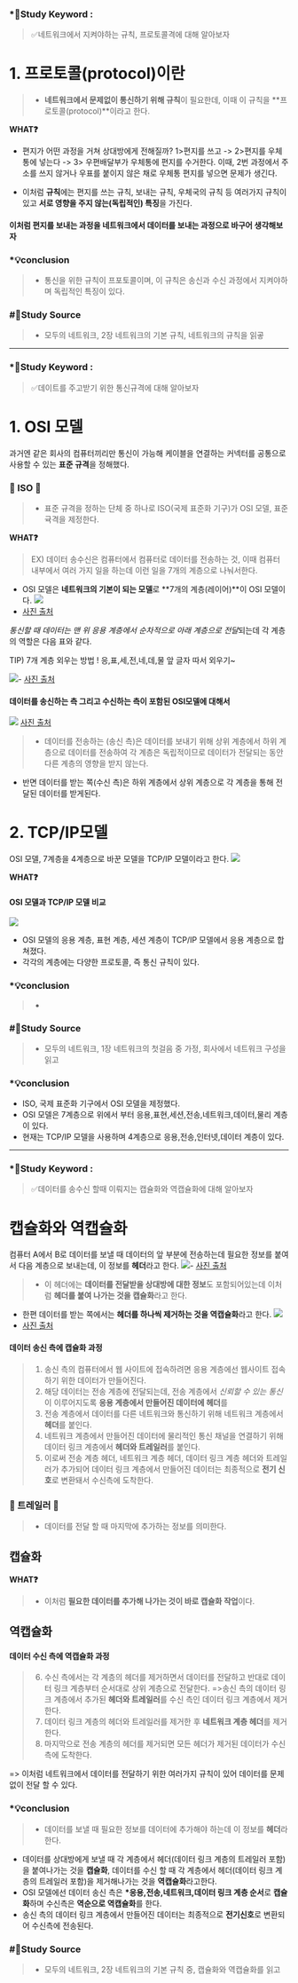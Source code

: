 ### \*🔐Study Keyword :

> ✅네트워크에서 지켜야하는 규칙, 프로토콜격에 대해 알아보자

# 1. 프로토콜(protocol)이란

> - **네트워크에서 문제없이 통신하기 위해 규칙**이 필요한데, 이때 이 규칙을 **프로토콜(protocol)**이라고 한다.

**WHAT❓**

- 편지가 어떤 과정을 거쳐 상대방에게 전해질까?
  1>편지를 쓰고 -> 2>편지를 우체통에 넣는다 -> 3> 우편배달부가 우체통에 편지를 수거한다.
  이때, 2번 과정에서 주소를 쓰지 않거나 우표를 붙이지 않은 채로 우체통 편지를 넣으면 문제가 생긴다.

- 이처럼 **규칙**에는 편지를 쓰는 규칙, 보내는 규칙, 우체국의 규칙 등 여러가지 규칙이있고 **서로 영향을 주지 않는(독립적인) 특징**을 가진다.

#### 이처럼 편지를 보내는 과정을 네트워크에서 데이터를 보내는 과정으로 바구어 생각해보자

### \*💡conclusion

> - 통신을 위한 규칙이 프포토콜이며, 이 규칙은 송신과 수신 과정에서 지켜야하며 독립적인 특징이 있다.

### #📑Study Source

> - 모두의 네트워크, 2장 네트워크의 기본 규칙, 네트워크의 규칙을 읽곻

---

### \*🔐Study Keyword :

> ✅데이트를 주고받기 위한 통신규격에 대해 알아보자

# 1. OSI 모델

과거엔 같은 회사의 컴퓨터끼리만 통신이 가능해 케이블을 연결하는 커넥터를 공통으로 사용할 수 있는 **표준 규격**을 정해했다.

### 📀 ISO 📀

> - 표준 규격을 정하는 단체 중 하나로 ISO(국제 표준화 기구)가 OSI 모델, 표준 귝격을 제정한다.

**WHAT❓**

> EX) 데이터 송수신은 컴퓨터에서 컴퓨터로 데이터를 전송하는 것, 이때 컴퓨터 내부에서 여러 가지 일을 하는데 이런 일을 7개의 계층으로 나눠서한다.

- OSI 모델은 **네트워크의 기본이 되는 모델**로 **7개의 계층(레이어)**이 OSI 모델이다.
  ![](https://images.velog.io/images/minj9_6/post/24c31201-3fea-42a7-9791-c17790a3fbf9/image.png)
- [사진 출처](https://jhpooh.tistory.com/278)

*통신할 때 데이터는 맨 위 응용 계층에서 순차적으로 아래 계층으로 전달*되는데 각 계층의 역할은 다음 표와 같다.

TIP) 7개 계층 외우는 방법 ! 응,표,세,전,네,데,물 앞 글자 따서 외우기~

![](https://images.velog.io/images/minj9_6/post/68dcb6d8-e77d-4835-974f-c239a47f2796/image.png)- [사진 출처](https://velog.io/@raejoonee/OSI-%EC%B0%B8%EC%A1%B0-%EB%AA%A8%EB%8D%B8-%EC%99%84%EC%A0%84%ED%9E%88-%ED%8C%8C%ED%97%A4%EC%B9%98%EA%B8%B0)

#### 데이터를 송신하는 측 그리고 수신하는 측이 포함된 OSI모델에 대해서

![](https://images.velog.io/images/minj9_6/post/64add765-2d20-4329-9cdd-fd16ce57c1f4/image.png)
[사진 출처](https://brunch.co.kr/@erid3232/1)

> - 데이터를 전송하는 (송신 측)은 데이터를 보내기 위해 상위 계층에서 하위 계층으로 데이터를 전송하여 각 계층은 독립적이므로 데이터가 전달되는 동안 다른 계층의 영향을 받지 않는다.

- 반면 데이터를 받는 쪽(수신 측)은 하위 계층에서 상위 계층으로 각 계층을 통해 전달된 데이터를 받게된다.

# 2. TCP/IP모델

OSI 모델, 7계층을 4계층으로 바꾼 모델을 TCP/IP 모델이라고 한다.
![](https://images.velog.io/images/minj9_6/post/9eb0dcde-6bc8-4856-9dbf-5382c635c6af/image.png)

**WHAT❓**

#### OSI 모델과 TCP/IP 모델 비교

![](https://images.velog.io/images/minj9_6/post/baec077a-e9ec-407e-aa3e-8134fcd3cea0/image.png)

- OSI 모델의 응용 계층, 표현 계층, 세션 계층이 TCP/IP 모델에서 응용 계층으로 합쳐졌다.
- 각각의 계층에는 다양한 프로토콜, 즉 통신 규칙이 있다.

### \*💡conclusion

> -

### #📑Study Source

> - 모두의 네트워크, 1장 네트워크의 첫걸음 중 가정, 회사에서 네트워크 구성을 읽고

### \*💡conclusion

>

- ISO, 국제 표준화 기구에서 OSI 모델을 제정했다.
- OSI 모델은 7계층으로 위에서 부터 응용,표현,세션,전송,네트워크,데이터,물리 계층이 있다.
- 현재는 TCP/IP 모델을 사용하며 4계층으로 응용,전송,인터넷,데이터 계층이 있다.

---

### \*🔐Study Keyword :

> ✅데이터를 송수신 할때 이뤄지는 캡슐화와 역캡슐화에 대해 알아보자

# 캡슐화와 역캡슐화

컴퓨터 A에서 B로 데이터를 보낼 때 데이터의 앞 부분에 전송하는데 필요한 정보를 붙여서 다음 계층으로 보내는데, 이 정보를 **헤더**라고 한다.
![](https://images.velog.io/images/minj9_6/post/c0220ad1-05b1-46fc-83a4-315391f5ed63/image.png)- [사진 출처](http://blog.skby.net/%EC%BA%A1%EC%8A%90%ED%99%94-encapsulation/)

> - 이 헤더에는 **데이터를 전달받을 상대방에 대한 정보**도 포함되어있는데 이처럼 **헤더를 붙여 나가는 것을 캡슐화**라고 한다.

- 한편 데이터를 받는 쪽에서는 **헤더를 하나씩 제거하는 것을 역캡슐화**라고 한다.
  ![](https://images.velog.io/images/minj9_6/post/52c33fac-0e72-41b4-ac54-cd68b4485678/image.png)
- [사진 출처](https://ychaeeun.github.io/network-encapsulation/)

#### 데이터 송신 측에 캡슐화 과정

> 1. 송신 측의 컴퓨터에서 웹 사이트에 접속하려면 응용 계층에선 웹사이트 접속하기 위한 데이터가 만들어진다.
> 2. 해당 데이터는 전송 계층에 전달되는데, 전송 계층에서 *신뢰할 수 있는 통신*이 이루어지도록 **응용 계층에서 만들어진 데이터에 헤더**를
> 3. 전송 계층에서 데이터를 다른 네트워크와 통신하기 위해 네트워크 계층에서 **헤더**를 붙인다.
> 4. 네트워크 계층에서 만들어진 데이터에 물리적인 통신 채널을 연결하기 위해 데이터 링크 계층에서 **헤더와 트레일러**를 붙인다.
> 5. 이로써 전송 계층 헤더, 네트워크 계층 헤더, 데이터 링크 계층 헤더와 트레일러가 추가되어 데이터 링크 계층에서 만들어진 데이터는 최종적으로 **전기 신호**로 변환돼서 수신측에 도착한다.

### 📀 트레일러 📀

> - 데이터를 전달 할 때 마지막에 추가하는 정보를 의미한다.

## 캡슐화

**WHAT❓**

> - 이처럼 **필요한 데이터를 추가해 나가는 것이 바로 캡슐화 작업**이다.

## 역캡슐화

#### 데이터 수신 측에 역캡슐화 과정

> 6. 수신 측에서는 각 계층의 헤더를 제거하면서 데이터를 전달하고 반대로 데이터 링크 계층부터 순서대로 상위 계층으로 전달한다.
>    =>송신 측의 데이터 링크 계층에서 추가된 **헤더와 트레일러**를 수신 측인 데이터 링크 계층에서 제거한다.
> 7. 데이터 링크 계층의 헤더와 트레일러를 제거한 후 **네트워크 계층 헤더**를 제거한다.
> 8. 마지막으로 전송 계층의 헤더를 제거되면 모든 헤더가 제거된 데이터가 수신측에 도착한다.

=> 이처럼 네트워크에서 데이터를 전달하기 위한 여러가지 규칙이 있어 데이터를 문제없이 전달 할 수 있다.

### \*💡conclusion

> - 데이터를 보낼 때 필요한 정보를 데이터에 추가해야 하는데 이 정보를 **헤더**라한다.

- 데이터를 상대방에게 보낼 때 각 계층에서 헤더(데이터 링크 계층의 트레일러 포함)을 붙여나가는 것을 **캡슐화**, 데이터를 수신 할 때 각 계층에서 헤더(데이터 링크 계층의 트레일러 포함)을 제거해나가는 것을 **역캡슐화**라고한다.
- OSI 모델에선 데이터 송신 측은 **\*응용,전송,네트워크,데이터 링크 계층 순서**로 **캡슐화**하며 수신측은 **역순으로 역캡슐화**를 한다.
- 송신 측의 데이터 링크 계층에서 만들어진 데이터는 최종적으로 **전기신호**로 변환되어 수신측에 전송된다.

### #📑Study Source

> - 모두의 네트워크, 2장 네트워크의 기본 규칙 중, 캡슐화와 역캡슐화를 읽고
